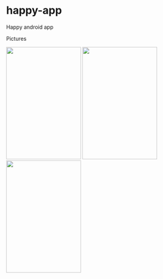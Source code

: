 happy-app
=========
Happy android app

Pictures

<img src="http://i.imgur.com/mYcHkR4.png" height="300" width="200" />
<img src="http://i.imgur.com/mYcHkR4.png" height="300" width="200" />
<img src="http://i.imgur.com/Uw5tnps.png" height="300" width="200" />
